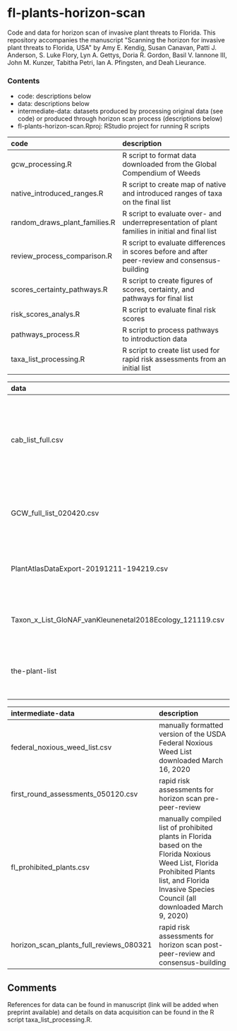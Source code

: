 # fl-plants-horizon-scan
Code and data for horizon scan of invasive plant threats to Florida. This repository accompanies the manuscript "Scanning the horizon for invasive plant threats to Florida, USA" by Amy E. Kendig, Susan Canavan, Patti J. Anderson, S. Luke Flory, Lyn A. Gettys, Doria R. Gordon, Basil V. Iannone III, John M. Kunzer, Tabitha Petri, Ian A. Pfingsten, and Deah Lieurance.

### Contents
- code: descriptions below 
- data: descriptions below  
- intermediate-data: datasets produced by processing original data (see code) or produced through horizon scan process (descriptions below)  
- fl-plants-horizon-scan.Rproj: RStudio project for running R scripts

|code                             |description |
|:--------------------------------|:---------------------------------------------------------------------------------------------------------------|
|gcw_processing.R                 |R script to format data downloaded from the Global Compendium of Weeds |
|native_introduced_ranges.R       |R script to create map of native and introduced ranges of taxa on the final list |
|random_draws_plant_families.R    |R script to evaluate over- and underrepresentation of plant families in initial and final list |
|review_process_comparison.R      |R script to evaluate differences in scores before and after peer-review and consensus-building |
|scores_certainty_pathways.R      |R script to create figures of scores, certainty, and pathways for final list |
|risk_scores_analys.R             |R script to evaluate final risk scores |
|pathways_process.R               |R script to process pathways to introduction data |
|taxa_list_processing.R           |R script to create list used for rapid risk assessments from an initial list |

|data                                                       |description |
|:----------------------------------------------------------|:---------------------------------------------------------------|
|cab_list_full.csv                                          |list of potential invasive species to Florida generated by CABI Horizon Scan Tool on November 15, 2019 |
|GCW_full_list_020420.csv                                   |Global Compendium of Weeds downloaded on February 4, 2020 |
|PlantAtlasDataExport-20191211-194219.csv                   |Atlas of Florida plants downloaded December 11, 2019 |
|Taxon_x_List_GloNAF_vanKleunenetal2018Ecology_121119.csv   |GloNAF 1.2 database downloaded December 11, 2019  |
|the-plant-list                                             |The Plant List Database downloaded August 3, 2021 |

|intermediate-data                           |description |
|:-------------------------------------------|:------------------------------------------------------------------------------|
|federal_noxious_weed_list.csv               |manually formatted version of the USDA Federal Noxious Weed List downloaded March 16, 2020 |
|first_round_assessments_050120.csv          |rapid risk assessments for horizon scan pre-peer-review |
|fl_prohibited_plants.csv                    |manually compiled list of prohibited plants in Florida based on the Florida Noxious Weed List, Florida Prohibited Plants list, and Florida Invasive Species Council (all downloaded March 9, 2020)  |
|horizon_scan_plants_full_reviews_080321     |rapid risk assessments for horizon scan post-peer-review and consensus-building |


## Comments
References for data can be found in manuscript (link will be added when preprint available) and details on data acquisition can be found in the R script taxa_list_processing.R.
